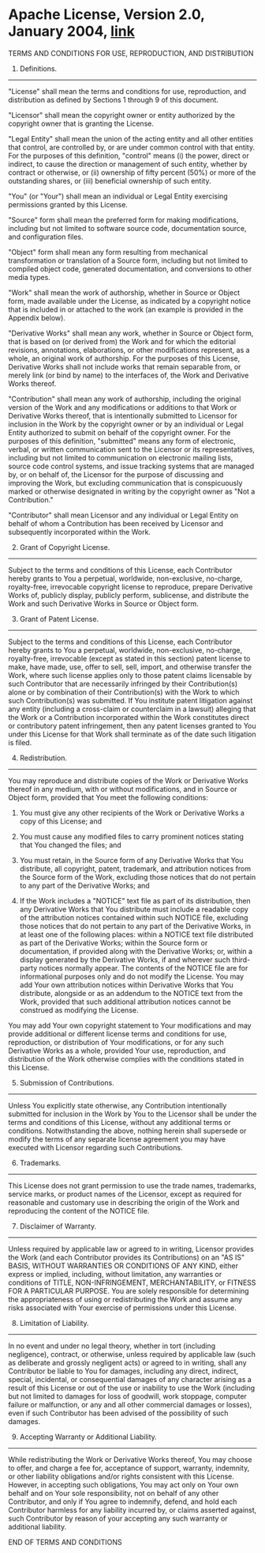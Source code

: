 Apache License, Version 2.0, January 2004, [link](http://www.apache.org/licenses/)
==================================================================================

TERMS AND CONDITIONS FOR USE, REPRODUCTION, AND DISTRIBUTION

1. Definitions.
---------------

"License" shall mean the terms and conditions for use, reproduction, and
distribution as defined by Sections 1 through 9 of this document.

"Licensor" shall mean the copyright owner or entity authorized by the
copyright owner that is granting the License.

"Legal Entity" shall mean the union of the acting entity and all other
entities that control, are controlled by, or are under common control
with that entity. For the purposes of this definition, "control" means
(i) the power, direct or indirect, to cause the direction or management
of such entity, whether by contract or otherwise, or (ii) ownership of
fifty percent (50%) or more of the outstanding shares, or (iii)
beneficial ownership of such entity.

"You" (or "Your") shall mean an individual or Legal Entity exercising
permissions granted by this License.

"Source" form shall mean the preferred form for making modifications,
including but not limited to software source code, documentation source,
and configuration files.

"Object" form shall mean any form resulting from mechanical
transformation or translation of a Source form, including but not
limited to compiled object code, generated documentation, and
conversions to other media types.

"Work" shall mean the work of authorship, whether in Source or Object
form, made available under the License, as indicated by a copyright
notice that is included in or attached to the work (an example is
provided in the Appendix below).

"Derivative Works" shall mean any work, whether in Source or Object
form, that is based on (or derived from) the Work and for which the
editorial revisions, annotations, elaborations, or other modifications
represent, as a whole, an original work of authorship. For the purposes
of this License, Derivative Works shall not include works that remain
separable from, or merely link (or bind by name) to the interfaces of,
the Work and Derivative Works thereof.

"Contribution" shall mean any work of authorship, including the original
version of the Work and any modifications or additions to that Work or
Derivative Works thereof, that is intentionally submitted to Licensor
for inclusion in the Work by the copyright owner or by an individual or
Legal Entity authorized to submit on behalf of the copyright owner. For
the purposes of this definition, "submitted" means any form of
electronic, verbal, or written communication sent to the Licensor or its
representatives, including but not limited to communication on
electronic mailing lists, source code control systems, and issue
tracking systems that are managed by, or on behalf of, the Licensor for
the purpose of discussing and improving the Work, but excluding
communication that is conspicuously marked or otherwise designated in
writing by the copyright owner as "Not a Contribution."

"Contributor" shall mean Licensor and any individual or Legal Entity on
behalf of whom a Contribution has been received by Licensor and
subsequently incorporated within the Work.

2. Grant of Copyright License.
------------------------------

Subject to the terms and conditions of this License, each Contributor
hereby grants to You a perpetual, worldwide, non-exclusive, no-charge,
royalty-free, irrevocable copyright license to reproduce, prepare
Derivative Works of, publicly display, publicly perform, sublicense, and
distribute the Work and such Derivative Works in Source or Object form.

3. Grant of Patent License.
---------------------------

Subject to the terms and conditions of this License, each Contributor
hereby grants to You a perpetual, worldwide, non-exclusive, no-charge,
royalty-free, irrevocable (except as stated in this section) patent
license to make, have made, use, offer to sell, sell, import, and
otherwise transfer the Work, where such license applies only to those
patent claims licensable by such Contributor that are necessarily
infringed by their Contribution(s) alone or by combination of their
Contribution(s) with the Work to which such Contribution(s) was
submitted. If You institute patent litigation against any entity
(including a cross-claim or counterclaim in a lawsuit) alleging that the
Work or a Contribution incorporated within the Work constitutes direct
or contributory patent infringement, then any patent licenses granted to
You under this License for that Work shall terminate as of the date such
litigation is filed.

4. Redistribution.
------------------

You may reproduce and distribute copies of the Work or Derivative Works
thereof in any medium, with or without modifications, and in Source or
Object form, provided that You meet the following conditions:

1.  You must give any other recipients of the Work or Derivative Works a
    copy of this License; and

2.  You must cause any modified files to carry prominent notices stating
    that You changed the files; and

3.  You must retain, in the Source form of any Derivative Works that You
    distribute, all copyright, patent, trademark, and attribution
    notices from the Source form of the Work, excluding those notices
    that do not pertain to any part of the Derivative Works; and

4.  If the Work includes a "NOTICE" text file as part of its
    distribution, then any Derivative Works that You distribute must
    include a readable copy of the attribution notices contained within
    such NOTICE file, excluding those notices that do not pertain to any
    part of the Derivative Works, in at least one of the following
    places: within a NOTICE text file distributed as part of the
    Derivative Works; within the Source form or documentation, if
    provided along with the Derivative Works; or, within a display
    generated by the Derivative Works, if and wherever such third-party
    notices normally appear. The contents of the NOTICE file are for
    informational purposes only and do not modify the License. You may
    add Your own attribution notices within Derivative Works that You
    distribute, alongside or as an addendum to the NOTICE text from the
    Work, provided that such additional attribution notices cannot be
    construed as modifying the License.

You may add Your own copyright statement to Your modifications and may
provide additional or different license terms and conditions for use,
reproduction, or distribution of Your modifications, or for any such
Derivative Works as a whole, provided Your use, reproduction, and
distribution of the Work otherwise complies with the conditions stated
in this License.

5. Submission of Contributions.
-------------------------------

Unless You explicitly state otherwise, any Contribution intentionally
submitted for inclusion in the Work by You to the Licensor shall be
under the terms and conditions of this License, without any additional
terms or conditions. Notwithstanding the above, nothing herein shall
supersede or modify the terms of any separate license agreement you may
have executed with Licensor regarding such Contributions.

6. Trademarks.
--------------

This License does not grant permission to use the trade names,
trademarks, service marks, or product names of the Licensor, except as
required for reasonable and customary use in describing the origin of
the Work and reproducing the content of the NOTICE file.

7. Disclaimer of Warranty.
--------------------------

Unless required by applicable law or agreed to in writing, Licensor
provides the Work (and each Contributor provides its Contributions) on
an "AS IS" BASIS, WITHOUT WARRANTIES OR CONDITIONS OF ANY KIND, either
express or implied, including, without limitation, any warranties or
conditions of TITLE, NON-INFRINGEMENT, MERCHANTABILITY, or FITNESS FOR A
PARTICULAR PURPOSE. You are solely responsible for determining the
appropriateness of using or redistributing the Work and assume any risks
associated with Your exercise of permissions under this License.

8. Limitation of Liability.
---------------------------

In no event and under no legal theory, whether in tort (including
negligence), contract, or otherwise, unless required by applicable law
(such as deliberate and grossly negligent acts) or agreed to in writing,
shall any Contributor be liable to You for damages, including any
direct, indirect, special, incidental, or consequential damages of any
character arising as a result of this License or out of the use or
inability to use the Work (including but not limited to damages for loss
of goodwill, work stoppage, computer failure or malfunction, or any and
all other commercial damages or losses), even if such Contributor has
been advised of the possibility of such damages.

9. Accepting Warranty or Additional Liability.
----------------------------------------------

While redistributing the Work or Derivative Works thereof, You may
choose to offer, and charge a fee for, acceptance of support, warranty,
indemnity, or other liability obligations and/or rights consistent with
this License. However, in accepting such obligations, You may act only
on Your own behalf and on Your sole responsibility, not on behalf of any
other Contributor, and only if You agree to indemnify, defend, and hold
each Contributor harmless for any liability incurred by, or claims
asserted against, such Contributor by reason of your accepting any such
warranty or additional liability.

END OF TERMS AND CONDITIONS
